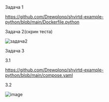 Задача 1

https://github.com/Drewplonq/shvirtd-example-python/blob/main/Dockerfile.python



Задача 2(скрин теста)

![задача2](https://github.com/user-attachments/assets/174ad5c7-74b6-4740-9096-1b867d223b25)



Задача 3

3.1

https://github.com/Drewplonq/shvirtd-example-python/blob/main/compose.yaml

3.2


![image](https://github.com/user-attachments/assets/47948231-6874-43aa-bb14-f258dd9b2c0f)
